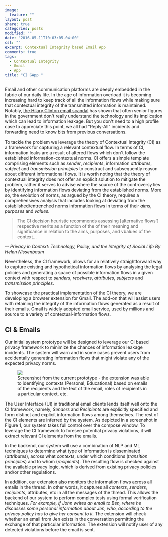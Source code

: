 ```yaml
---
image:
  feature: ""
layout: post
share: true
categories: posts
modified: ""
date: "2016-05-11T10:03:05-04:00"
csl: ""
excerpt: Contextual Integrity based Email App
comments: true
tags:
  - Contextual Integrity
  - Gmail
  - App
title: "CI GApp "
---
```


Email and other communication platforms are deeply embedded in the fabric of our
daily life. In the age of information overload it is becoming increasing hard to
keep track of all the information flows while making sure that contextual
integrity of the transmitted information is maintained. Notably, [the Hilary
Clinton email
scandal](https://www.washingtonpost.com/graphics/politics/read-hillary-clinton-email/)
has shown that often senior figures in the government don't really understand
the technology and its implication which can lead to information leakage. But
you don't need to a high profile case to appreciate this point, we all had
"Reply-All" incidents and forwarding need to know bits from previous
conversations.

To tackle the problem we leverage the theory of Contextual Integrity (CI) as a
framework for capturing a relevant contextual flow. In terms of CI, information
leaks are a result of altered flows which don't follow the established
information-contextual norms. CI offers a simple template comprising elements
such as *sender*, *recipients*, information *attributes*, *subject* and
*transmission principles* to construct and subsequently reason about different
informational flows. It is worth noting that the theory of contextual integrity
does not offer an explicit solution to mitigate the problem, rather it serves to
advise where the source of the controversy lies by identifying information flows
deviating from the established norms. More so, the evolution of norms, as argued
by the CI theory, requires a comprehensives analysis that includes looking at
deviating from the established/entrenched norms information flows in terms of
their *aims*, *purposes* and *values*.

> The CI decision heuristic recommends assessing [alternative flows'] respective merits as a function of the of their meaning and significance in relation to the aims, purposes, and vbalues of the context...

-- *Privacy in Context: Technology, Policy, and the Integrity of Social Life
By Helen Nissenbaum*

Nevertheless, the CI framework, allows for an relatively straightforward way to
capture existing and hypothetical information flows by analysing the legal
policies and generating a space of possible information flows in a given context
with respect to *senders*, *receivers*, *attributes*, *subjects* and
*transmission principles*.

To showcase the practical implementation of the CI theory, we are developing a
browser extension for Gmail. The add-on that will assist users with retaining
the integrity of the information flows generated as a result of their emails.
Gmail is widely adopted email service, used by millions and source to a variety
of contextual-information flows.

CI & Emails
-----------

Our initial system prototype will be designed to leverage our CI based privacy
framework to minimize the chances of information leakage incidents. The system
will warn and in some cases prevent users from accidentally generating
information flows that might violate any of the expected privacy norms.  

<figure class="image"><img src="{{ site.url }}/images/screenshot.png">
<figcaption>
Screenshot from the current prototype - the extension was able to identifying
contexts (Personal, Educational) based on emails of the recipients and the text
of the email, roles of recipients in a particular context, etc.
</figcaption></figure>

The User Interface (UI) in traditional email clients lends itself well onto the
CI framework, namely, *Senders* and *Recipients* are explicitly specified and
form distinct and explicit information flows among themselves. The rest of the
CI elements are inferred by the system. As depicted in a screenshot in Figure 1,
our system takes full control over the compose window. To leverage the CI
framework to foresee potential privacy violations, it will extract relevant CI
elements from the emails.

In the backend, our system will use a combination of NLP and ML techniques to
determine what type of information is disseminated (*attributes*), across what
*contexts*, under which conditions (*transition principles*) and to whom (*recipients*). The resulting flow is checked against the
available privacy logic, which is derived from existing privacy policies
and/or other regulations.

In addition, our extension also monitors the information flows across all emails
in the thread. In other words, it captures all *contexts*, *senders*,
*recipients*, attributes, etc in all the messages of the thread. This allows the
backend of our system to perform complex tests using formal verification
techniques. *For example, if John writes an email to Ben, where he discusses
some personal information about Jen, who, according to the privacy policy has to
give her consent to it.* The extension will check whether an email from Jen
exists in the conversation permitting the exchange of that particular
information. The extension will notify user of any detected violations before
the email is sent.


 

 

 
